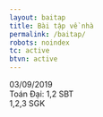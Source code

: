 ```yaml
---
layout: baitap
title: Bài tập về nhà
permalink: /baitap/
robots: noindex
tc: active
btvn: active
---
```

<style>
.navbar-brand{
font-size: 2rem;
}
</style>
03/09/2019  
Toán Đại: 1,2 SBT  
1,2,3 SGK
  
